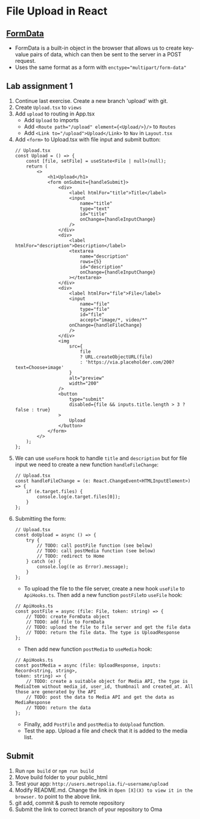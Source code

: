 # File Upload in React

## [FormData](https://developer.mozilla.org/en-US/docs/Web/API/FormData)
- FormData is a built-in object in the browser that allows us to create key-value pairs of data, which can then be sent to
  the server in a POST request.
- Uses the same format as a form with `enctype="multipart/form-data"`

## Lab assignment 1
1. Continue last exercise. Create a new branch 'upload' with git.
2. Create `Upload.tsx` to `views`
3. Add `upload` to routing in App.tsx
    * Add `Upload` to imports
    * Add `<Route path="/upload" element={<Upload/>}/>` to `Routes`
    * Add `<Link to="/upload">Upload</Link>` to `Nav` in `Layout.tsx`
4. Add `<form>` to Upload.tsx with file input and submit button:
    ```tsx
    // Upload.tsx
    const Upload = () => {
        const [file, setFile] = useState<File | null>(null);
        return (
            <>
                <h1>Upload</h1>
                <form onSubmit={handleSubmit}>
                    <div>
                        <label htmlFor="title">Title</label>
                        <input
                            name="title"
                            type="text"
                            id="title"
                            onChange={handleInputChange}
                        />
                    </div>
                    <div>
                        <label htmlFor="description">Description</label>
                        <textarea
                            name="description"
                            rows={5}
                            id="description"
                            onChange={handleInputChange}
                        ></textarea>
                    </div>
                    <div>
                        <label htmlFor="file">File</label>
                        <input
                            name="file"
                            type="file"
                            id="file"
                            accept="image/*, video/*"
                        onChange={handleFileChange}
                        />
                    </div>
                    <img
                        src={
                            file
                            ? URL.createObjectURL(file)
                            : 'https://via.placeholder.com/200?text=Choose+image'
                        }
                        alt="preview"
                        width="200"
                    />
                    <button
                        type="submit"
                        disabled={file && inputs.title.length > 3 ? false : true}
                    >
                        Upload
                    </button>
                </form>
            </>
        );
    };
    ```
5. We can use `useForm` hook to handle `title` and `description` but for file input we need to create a new function `handleFileChange`:
    ```tsx
    // Upload.tsx
    const handleFileChange = (e: React.ChangeEvent<HTMLInputElement>) => {
        if (e.target.files) {
            console.log(e.target.files[0]);
        }
    };
    ```
6. Submitting the form:
    ```tsx
    // Upload.tsx
    const doUpload = async () => {
        try {
            // TODO: call postFile function (see below)
            // TODO: call postMedia function (see below)
            // TODO: redirect to Home
        } catch (e) {
            console.log((e as Error).message);
        }
    };
    ```
   - To upload the file to the file server, create a new hook `useFile` to `ApiHooks.ts`. Then add a new function `postFile`to `useFile` hook:
    ```tsx
    // ApiHooks.ts
    const postFile = async (file: File, token: string) => {
        // TODO: create FormData object
        // TODO: add file to FormData
        // TODO: upload the file to file server and get the file data
        // TODO: return the file data. The type is UploadResponse
    };
    ```
   - Then add new function `postMedia` to `useMedia` hook:
    ```tsx
    // ApiHooks.ts
    const postMedia = async (file: UploadResponse, inputs: Record<string, string>,
    token: string) => {
        // TODO: create a suitable object for Media API, the type is MediaItem without media_id, user_id, thumbnail and created_at. All those are generated by the API
        // TODO: post the data to Media API and get the data as MediaResponse
        // TODO: return the data
    };
    ```
    - Finally, add `PostFile` and `postMedia` to `doUpload` function.
    - Test the app. Upload a file and check that it is added to the media list.

## Submit
1. Run `npm build` or `npm run build`
2. Move build folder to your public_html
3. Test your app: `http://users.metropolia.fi/~username/upload`
4. Modify README.md. Change the link in `Open [X](X) to view it in the browser.` to point to the above link.
5. git add, commit & push to remote repository
6. Submit the link to correct branch of your repository to Oma
   
